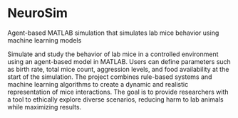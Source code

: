 # NeuroSim
Agent-based MATLAB simulation that simulates lab mice behavior using machine learning models

Simulate and study the behavior of lab mice in a controlled environment using an agent-based model in MATLAB. Users can define parameters such as birth rate, total mice count, aggression levels, and food availability at the start of the simulation. The project combines rule-based systems and machine learning algorithms to create a dynamic and realistic representation of mice interactions. The goal is to provide researchers with a tool to ethically explore diverse scenarios, reducing harm to lab animals while maximizing results.
